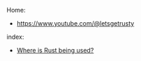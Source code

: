 Home:
- https://www.youtube.com/@letsgetrusty

index:
- [Where is Rust being used?](https://youtu.be/42FhQWQ6SVA)
